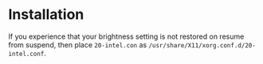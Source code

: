 # Installation
If you experience that your brightness setting is not restored on
resume from suspend, then place `20-intel.con` as
`/usr/share/X11/xorg.conf.d/20-intel.conf`.

